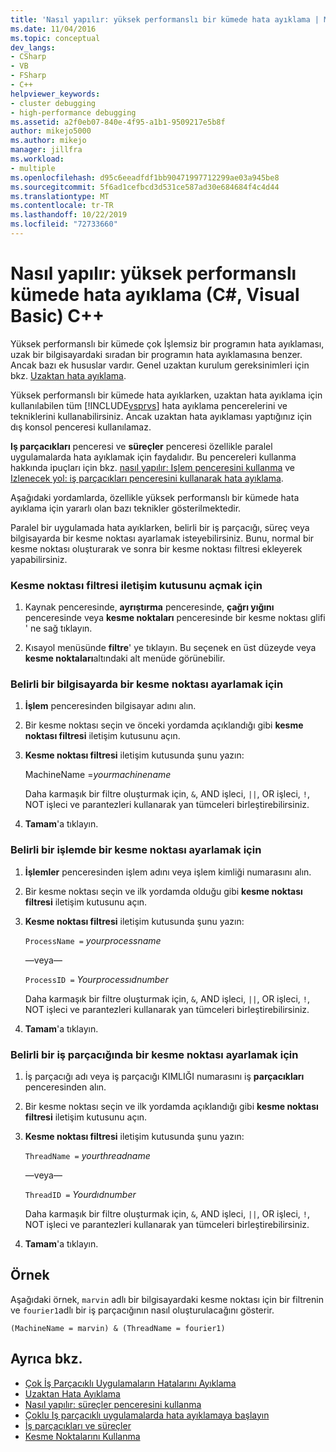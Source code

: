 ```yaml
---
title: 'Nasıl yapılır: yüksek performanslı bir kümede hata ayıklama | Microsoft Docs'
ms.date: 11/04/2016
ms.topic: conceptual
dev_langs:
- CSharp
- VB
- FSharp
- C++
helpviewer_keywords:
- cluster debugging
- high-performance debugging
ms.assetid: a2f0eb07-840e-4f95-a1b1-9509217e5b8f
author: mikejo5000
ms.author: mikejo
manager: jillfra
ms.workload:
- multiple
ms.openlocfilehash: d95c6eeadfdf1bb90471997712299ae03a945be8
ms.sourcegitcommit: 5f6ad1cefbcd3d531ce587ad30e684684f4c4d44
ms.translationtype: MT
ms.contentlocale: tr-TR
ms.lasthandoff: 10/22/2019
ms.locfileid: "72733660"
---
```

# <a name="how-to-debug-on-a-high-performance-cluster-c-visual-basic-c"></a>Nasıl yapılır: yüksek performanslı kümede hata ayıklama (C#, Visual Basic) C++

Yüksek performanslı bir kümede çok İşlemsiz bir programın hata ayıklaması, uzak bir bilgisayardaki sıradan bir programın hata ayıklamasına benzer. Ancak bazı ek hususlar vardır. Genel uzaktan kurulum gereksinimleri için bkz. [Uzaktan hata ayıklama](../debugger/remote-debugging.md).

 Yüksek performanslı bir kümede hata ayıklarken, uzaktan hata ayıklama için kullanılabilen tüm [!INCLUDE[vsprvs](../code-quality/includes/vsprvs_md.md)] hata ayıklama pencerelerini ve tekniklerini kullanabilirsiniz. Ancak uzaktan hata ayıklaması yaptığınız için dış konsol penceresi kullanılamaz.

 **Iş parçacıkları** penceresi ve **süreçler** penceresi özellikle paralel uygulamalarda hata ayıklamak için faydalıdır. Bu pencereleri kullanma hakkında ipuçları için bkz. [nasıl yapılır: Işlem penceresini kullanma](/previous-versions/visualstudio/visual-studio-2010/7h8h5sdw(v=vs.100)) ve [Izlenecek yol: iş parçacıkları penceresini kullanarak hata ayıklama](../debugger/how-to-use-the-threads-window.md).

 Aşağıdaki yordamlarda, özellikle yüksek performanslı bir kümede hata ayıklama için yararlı olan bazı teknikler gösterilmektedir.

 Paralel bir uygulamada hata ayıklarken, belirli bir iş parçacığı, süreç veya bilgisayarda bir kesme noktası ayarlamak isteyebilirsiniz. Bunu, normal bir kesme noktası oluşturarak ve sonra bir kesme noktası filtresi ekleyerek yapabilirsiniz.

### <a name="to-open-the-breakpoint-filter-dialog-box"></a>Kesme noktası filtresi iletişim kutusunu açmak için

1. Kaynak penceresinde, **ayrıştırma** penceresinde, **çağrı yığını** penceresinde veya **kesme noktaları** penceresinde bir kesme noktası glifi ' ne sağ tıklayın.

2. Kısayol menüsünde **filtre**' ye tıklayın. Bu seçenek en üst düzeyde veya **kesme noktaları**altındaki alt menüde görünebilir.

### <a name="to-set-a-breakpoint-on-a-specific-computer"></a>Belirli bir bilgisayarda bir kesme noktası ayarlamak için

1. **İşlem** penceresinden bilgisayar adını alın.

2. Bir kesme noktası seçin ve önceki yordamda açıklandığı gibi **kesme noktası filtresi** iletişim kutusunu açın.

3. **Kesme noktası filtresi** iletişim kutusunda şunu yazın:

     MachineName =*yourmachinename*

     Daha karmaşık bir filtre oluşturmak için, `&`, AND işleci, `||`, OR işleci, `!`, NOT işleci ve parantezleri kullanarak yan tümceleri birleştirebilirsiniz.

4. **Tamam**'a tıklayın.

### <a name="to-set-a-breakpoint-on-a-specific-process"></a>Belirli bir işlemde bir kesme noktası ayarlamak için

1. **İşlemler** penceresinden işlem adını veya işlem kimliği numarasını alın.

2. Bir kesme noktası seçin ve ilk yordamda olduğu gibi **kesme noktası filtresi** iletişim kutusunu açın.

3. **Kesme noktası filtresi** iletişim kutusunda şunu yazın:

     `ProcessName =`  *yourprocessname*

     —veya—

     `ProcessID =` *Yourprocessıdnumber*

     Daha karmaşık bir filtre oluşturmak için, `&`, AND işleci, `||`, OR işleci, `!`, NOT işleci ve parantezleri kullanarak yan tümceleri birleştirebilirsiniz.

4. **Tamam**'a tıklayın.

### <a name="to-set-a-breakpoint-on-a-specific-thread"></a>Belirli bir iş parçacığında bir kesme noktası ayarlamak için

1. İş parçacığı adı veya iş parçacığı KIMLIĞI numarasını iş **parçacıkları** penceresinden alın.

2. Bir kesme noktası seçin ve ilk yordamda açıklandığı gibi **kesme noktası filtresi** iletişim kutusunu açın.

3. **Kesme noktası filtresi** iletişim kutusunda şunu yazın:

     `ThreadName =` *yourthreadname*

     —veya—

     `ThreadID =` *Yourdıdnumber*

     Daha karmaşık bir filtre oluşturmak için, `&`, AND işleci, `||`, OR işleci, `!`, NOT işleci ve parantezleri kullanarak yan tümceleri birleştirebilirsiniz.

4. **Tamam**'a tıklayın.

## <a name="example"></a>Örnek
 Aşağıdaki örnek, `marvin` adlı bir bilgisayardaki kesme noktası için bir filtrenin ve `fourier1`adlı bir iş parçacığının nasıl oluşturulacağını gösterir.

`(MachineName = marvin) & (ThreadName = fourier1)`

## <a name="see-also"></a>Ayrıca bkz.
- [Çok İş Parçacıklı Uygulamaların Hatalarını Ayıklama](../debugger/debug-multithreaded-applications-in-visual-studio.md)
- [Uzaktan Hata Ayıklama](../debugger/remote-debugging.md)
- [Nasıl yapılır: süreçler penceresini kullanma](/previous-versions/visualstudio/visual-studio-2010/7h8h5sdw(v=vs.100))
- [Çoklu Iş parçacıklı uygulamalarda hata ayıklamaya başlayın](../debugger/get-started-debugging-multithreaded-apps.md)
- [İş parçacıkları ve süreçler](/previous-versions/visualstudio/visual-studio-2010/ms164740(v=vs.100))
- [Kesme Noktalarını Kullanma](../debugger/using-breakpoints.md)